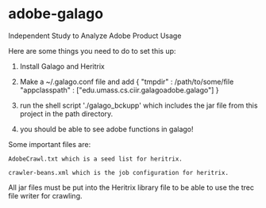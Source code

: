 adobe-galago
============

Independent Study to Analyze Adobe Product Usage


Here are some things you need to do to set this up:

1) Install Galago and Heritrix

2) Make a ~/.galago.conf file and add
{
	"tmpdir" : /path/to/some/file
	"appclasspath" : ["edu.umass.cs.ciir.galagoadobe.galago"]
}

3) run the shell script './galago_bckupp' which includes the jar file from this project in the path directory.

4) you should be able to see adobe functions in galago!


Some important files are:

	AdobeCrawl.txt which is a seed list for heritrix. 

	crawler-beans.xml which is the job configuration for heritrix.

All jar files must be put into the Heritrix library file to be able to use the trec file writer for crawling.

